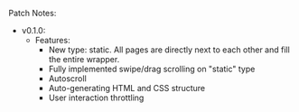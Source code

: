 Patch Notes:

* v0.1.0:
    * Features:
        * New type: static. All pages are directly next to each other and fill the entire wrapper.
        * Fully implemented swipe/drag scrolling on "static" type
        * Autoscroll
        * Auto-generating HTML and CSS structure
        * User interaction throttling